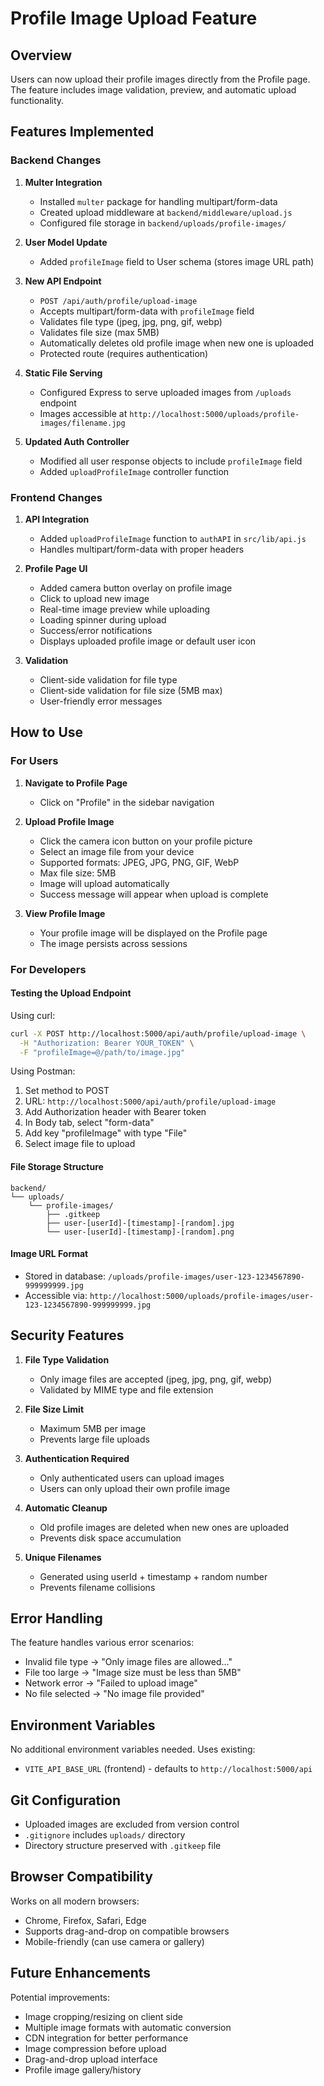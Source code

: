 # Profile Image Upload Feature

## Overview
Users can now upload their profile images directly from the Profile page. The feature includes image validation, preview, and automatic upload functionality.

## Features Implemented

### Backend Changes

1. **Multer Integration**
   - Installed `multer` package for handling multipart/form-data
   - Created upload middleware at `backend/middleware/upload.js`
   - Configured file storage in `backend/uploads/profile-images/`

2. **User Model Update**
   - Added `profileImage` field to User schema (stores image URL path)

3. **New API Endpoint**
   - `POST /api/auth/profile/upload-image`
   - Accepts multipart/form-data with `profileImage` field
   - Validates file type (jpeg, jpg, png, gif, webp)
   - Validates file size (max 5MB)
   - Automatically deletes old profile image when new one is uploaded
   - Protected route (requires authentication)

4. **Static File Serving**
   - Configured Express to serve uploaded images from `/uploads` endpoint
   - Images accessible at `http://localhost:5000/uploads/profile-images/filename.jpg`

5. **Updated Auth Controller**
   - Modified all user response objects to include `profileImage` field
   - Added `uploadProfileImage` controller function

### Frontend Changes

1. **API Integration**
   - Added `uploadProfileImage` function to `authAPI` in `src/lib/api.js`
   - Handles multipart/form-data with proper headers

2. **Profile Page UI**
   - Added camera button overlay on profile image
   - Click to upload new image
   - Real-time image preview while uploading
   - Loading spinner during upload
   - Success/error notifications
   - Displays uploaded profile image or default user icon

3. **Validation**
   - Client-side validation for file type
   - Client-side validation for file size (5MB max)
   - User-friendly error messages

## How to Use

### For Users

1. **Navigate to Profile Page**
   - Click on "Profile" in the sidebar navigation

2. **Upload Profile Image**
   - Click the camera icon button on your profile picture
   - Select an image file from your device
   - Supported formats: JPEG, JPG, PNG, GIF, WebP
   - Max file size: 5MB
   - Image will upload automatically
   - Success message will appear when upload is complete

3. **View Profile Image**
   - Your profile image will be displayed on the Profile page
   - The image persists across sessions

### For Developers

#### Testing the Upload Endpoint

Using curl:
```bash
curl -X POST http://localhost:5000/api/auth/profile/upload-image \
  -H "Authorization: Bearer YOUR_TOKEN" \
  -F "profileImage=@/path/to/image.jpg"
```

Using Postman:
1. Set method to POST
2. URL: `http://localhost:5000/api/auth/profile/upload-image`
3. Add Authorization header with Bearer token
4. In Body tab, select "form-data"
5. Add key "profileImage" with type "File"
6. Select image file to upload

#### File Storage Structure
```
backend/
└── uploads/
    └── profile-images/
        ├── .gitkeep
        ├── user-[userId]-[timestamp]-[random].jpg
        └── user-[userId]-[timestamp]-[random].png
```

#### Image URL Format
- Stored in database: `/uploads/profile-images/user-123-1234567890-999999999.jpg`
- Accessible via: `http://localhost:5000/uploads/profile-images/user-123-1234567890-999999999.jpg`

## Security Features

1. **File Type Validation**
   - Only image files are accepted (jpeg, jpg, png, gif, webp)
   - Validated by MIME type and file extension

2. **File Size Limit**
   - Maximum 5MB per image
   - Prevents large file uploads

3. **Authentication Required**
   - Only authenticated users can upload images
   - Users can only upload their own profile image

4. **Automatic Cleanup**
   - Old profile images are deleted when new ones are uploaded
   - Prevents disk space accumulation

5. **Unique Filenames**
   - Generated using userId + timestamp + random number
   - Prevents filename collisions

## Error Handling

The feature handles various error scenarios:
- Invalid file type → "Only image files are allowed..."
- File too large → "Image size must be less than 5MB"
- Network error → "Failed to upload image"
- No file selected → "No image file provided"

## Environment Variables

No additional environment variables needed. Uses existing:
- `VITE_API_BASE_URL` (frontend) - defaults to `http://localhost:5000/api`

## Git Configuration

- Uploaded images are excluded from version control
- `.gitignore` includes `uploads/` directory
- Directory structure preserved with `.gitkeep` file

## Browser Compatibility

Works on all modern browsers:
- Chrome, Firefox, Safari, Edge
- Supports drag-and-drop on compatible browsers
- Mobile-friendly (can use camera or gallery)

## Future Enhancements

Potential improvements:
- Image cropping/resizing on client side
- Multiple image formats with automatic conversion
- CDN integration for better performance
- Image compression before upload
- Drag-and-drop upload interface
- Profile image gallery/history
